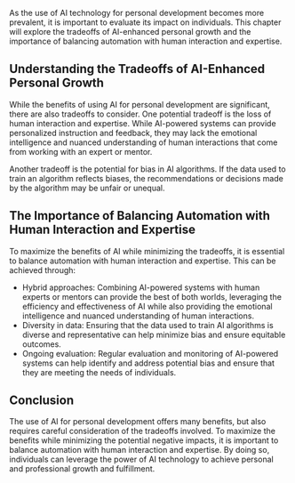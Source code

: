 

As the use of AI technology for personal development becomes more prevalent, it is important to evaluate its impact on individuals. This chapter will explore the tradeoffs of AI-enhanced personal growth and the importance of balancing automation with human interaction and expertise.

Understanding the Tradeoffs of AI-Enhanced Personal Growth
----------------------------------------------------------

While the benefits of using AI for personal development are significant, there are also tradeoffs to consider. One potential tradeoff is the loss of human interaction and expertise. While AI-powered systems can provide personalized instruction and feedback, they may lack the emotional intelligence and nuanced understanding of human interactions that come from working with an expert or mentor.

Another tradeoff is the potential for bias in AI algorithms. If the data used to train an algorithm reflects biases, the recommendations or decisions made by the algorithm may be unfair or unequal.

The Importance of Balancing Automation with Human Interaction and Expertise
---------------------------------------------------------------------------

To maximize the benefits of AI while minimizing the tradeoffs, it is essential to balance automation with human interaction and expertise. This can be achieved through:

* Hybrid approaches: Combining AI-powered systems with human experts or mentors can provide the best of both worlds, leveraging the efficiency and effectiveness of AI while also providing the emotional intelligence and nuanced understanding of human interactions.
* Diversity in data: Ensuring that the data used to train AI algorithms is diverse and representative can help minimize bias and ensure equitable outcomes.
* Ongoing evaluation: Regular evaluation and monitoring of AI-powered systems can help identify and address potential bias and ensure that they are meeting the needs of individuals.

Conclusion
----------

The use of AI for personal development offers many benefits, but also requires careful consideration of the tradeoffs involved. To maximize the benefits while minimizing the potential negative impacts, it is important to balance automation with human interaction and expertise. By doing so, individuals can leverage the power of AI technology to achieve personal and professional growth and fulfillment.
